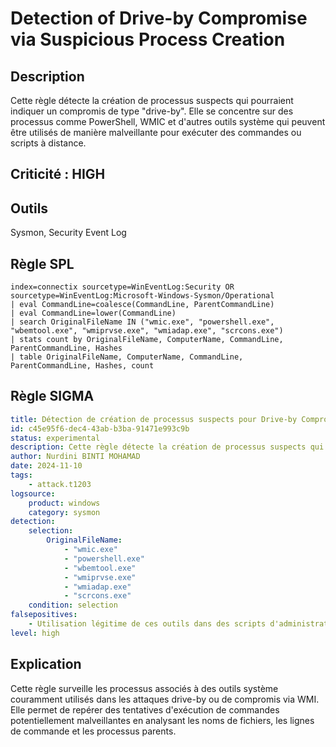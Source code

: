 
# Detection of Drive-by Compromise via Suspicious Process Creation

## Description
Cette règle détecte la création de processus suspects qui pourraient indiquer un compromis de type "drive-by". Elle se concentre sur des processus comme PowerShell, WMIC et d'autres outils système qui peuvent être utilisés de manière malveillante pour exécuter des commandes ou scripts à distance.

## Criticité : **HIGH**

## Outils
Sysmon, Security Event Log

## Règle SPL

```spl
index=connectix sourcetype=WinEventLog:Security OR sourcetype=WinEventLog:Microsoft-Windows-Sysmon/Operational 
| eval CommandLine=coalesce(CommandLine, ParentCommandLine)
| eval CommandLine=lower(CommandLine)
| search OriginalFileName IN ("wmic.exe", "powershell.exe", "wbemtool.exe", "wmiprvse.exe", "wmiadap.exe", "scrcons.exe")
| stats count by OriginalFileName, ComputerName, CommandLine, ParentCommandLine, Hashes 
| table OriginalFileName, ComputerName, CommandLine, ParentCommandLine, Hashes, count
```

## Règle SIGMA

```yaml
title: Détection de création de processus suspects pour Drive-by Compromise
id: c45e95f6-dec4-43ab-b3ba-91471e993c9b
status: experimental
description: Cette règle détecte la création de processus suspects qui pourraient indiquer une tentative de Drive-by Compromise.
author: Nurdini BINTI MOHAMAD
date: 2024-11-10
tags:
    - attack.t1203
logsource:
    product: windows
    category: sysmon
detection:
    selection:
        OriginalFileName:
            - "wmic.exe"
            - "powershell.exe"
            - "wbemtool.exe"
            - "wmiprvse.exe"
            - "wmiadap.exe"
            - "scrcons.exe"
    condition: selection
falsepositives:
    - Utilisation légitime de ces outils dans des scripts d'administration ou de maintenance
level: high
```

## Explication
Cette règle surveille les processus associés à des outils système couramment utilisés dans les attaques drive-by ou de compromis via WMI. Elle permet de repérer des tentatives d'exécution de commandes potentiellement malveillantes en analysant les noms de fichiers, les lignes de commande et les processus parents.
